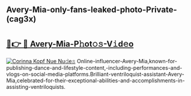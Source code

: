 ## Avery-Mia-only-fans​-leaked-photo​-Private-(cag3x)


# <h2><a href="https://mediaupload.pro?title=Avery-Mia&ref=git">🔗👉 🔴 Avery-Mia-P𝚑ot𝚘𝚜-V𝚒d𝚎o</a></h2>

[![Corinna Kopf Nue Nu𝚍e𝚜](https://i.imgur.com/0qMVB7G.gif)](https://mediaupload.pro?title=Avery-Mia&ref=git)
Online-influencer-Avery-Mia,known-for-publishing-dance-and-lifestyle-content,-including-performances-and-vlogs-on-social-media-platforms.Brilliant-ventriloquist-assistant-Avery-Mia,celebrated-for-their-exceptional-abilities-and-accomplishments-in-assisting-ventriloquists.  